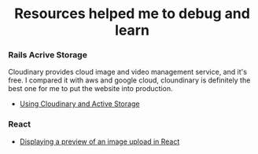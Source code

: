 <h1 align="center">Resources helped me to debug and learn</h1>

### Rails Acrive Storage

Cloudinary provides cloud image and video management service, and it's free.
I compared it with aws and google cloud, cloundinary is definitely the best one for me to put the website into production.
- [Using Cloudinary and Active Storage](https://hackernoon.com/image-storage-in-rails-apps-using-cloudinary-and-active-storage-9w2u3yli)

### React

- [Displaying a preview of an image upload in React](https://medium.com/@650egor/react-30-day-challenge-day-2-image-upload-preview-2d534f8eaaa)
